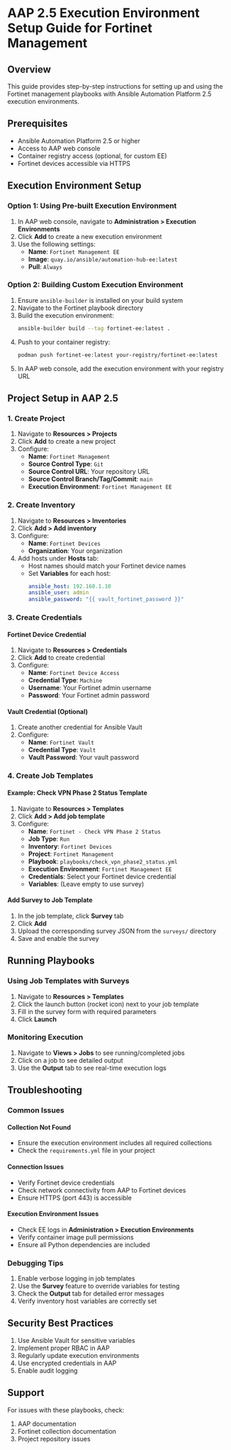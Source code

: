 # AAP 2.5 Execution Environment Setup Guide for Fortinet Management

## Overview
This guide provides step-by-step instructions for setting up and using the Fortinet management playbooks with Ansible Automation Platform 2.5 execution environments.

## Prerequisites
- Ansible Automation Platform 2.5 or higher
- Access to AAP web console
- Container registry access (optional, for custom EE)
- Fortinet devices accessible via HTTPS

## Execution Environment Setup

### Option 1: Using Pre-built Execution Environment
1. In AAP web console, navigate to **Administration > Execution Environments**
2. Click **Add** to create a new execution environment
3. Use the following settings:
   - **Name**: `Fortinet Management EE`
   - **Image**: `quay.io/ansible/automation-hub-ee:latest`
   - **Pull**: `Always`

### Option 2: Building Custom Execution Environment
1. Ensure `ansible-builder` is installed on your build system
2. Navigate to the Fortinet playbook directory
3. Build the execution environment:
   ```bash
   ansible-builder build --tag fortinet-ee:latest .
   ```
4. Push to your container registry:
   ```bash
   podman push fortinet-ee:latest your-registry/fortinet-ee:latest
   ```
5. In AAP web console, add the execution environment with your registry URL

## Project Setup in AAP 2.5

### 1. Create Project
1. Navigate to **Resources > Projects**
2. Click **Add** to create a new project
3. Configure:
   - **Name**: `Fortinet Management`
   - **Source Control Type**: `Git`
   - **Source Control URL**: Your repository URL
   - **Source Control Branch/Tag/Commit**: `main`
   - **Execution Environment**: `Fortinet Management EE`

### 2. Create Inventory
1. Navigate to **Resources > Inventories**
2. Click **Add > Add inventory**
3. Configure:
   - **Name**: `Fortinet Devices`
   - **Organization**: Your organization
4. Add hosts under **Hosts** tab:
   - Host names should match your Fortinet device names
   - Set **Variables** for each host:
     ```yaml
     ansible_host: 192.168.1.10
     ansible_user: admin
     ansible_password: "{{ vault_fortinet_password }}"
     ```

### 3. Create Credentials

#### Fortinet Device Credential
1. Navigate to **Resources > Credentials**
2. Click **Add** to create credential
3. Configure:
   - **Name**: `Fortinet Device Access`
   - **Credential Type**: `Machine`
   - **Username**: Your Fortinet admin username
   - **Password**: Your Fortinet admin password

#### Vault Credential (Optional)
1. Create another credential for Ansible Vault
2. Configure:
   - **Name**: `Fortinet Vault`
   - **Credential Type**: `Vault`
   - **Vault Password**: Your vault password

### 4. Create Job Templates

#### Example: Check VPN Phase 2 Status Template
1. Navigate to **Resources > Templates**
2. Click **Add > Add job template**
3. Configure:
   - **Name**: `Fortinet - Check VPN Phase 2 Status`
   - **Job Type**: `Run`
   - **Inventory**: `Fortinet Devices`
   - **Project**: `Fortinet Management`
   - **Playbook**: `playbooks/check_vpn_phase2_status.yml`
   - **Execution Environment**: `Fortinet Management EE`
   - **Credentials**: Select your Fortinet device credential
   - **Variables**: (Leave empty to use survey)

#### Add Survey to Job Template
1. In the job template, click **Survey** tab
2. Click **Add**
3. Upload the corresponding survey JSON from the `surveys/` directory
4. Save and enable the survey

## Running Playbooks

### Using Job Templates with Surveys
1. Navigate to **Resources > Templates**
2. Click the launch button (rocket icon) next to your job template
3. Fill in the survey form with required parameters
4. Click **Launch**

### Monitoring Execution
1. Navigate to **Views > Jobs** to see running/completed jobs
2. Click on a job to see detailed output
3. Use the **Output** tab to see real-time execution logs

## Troubleshooting

### Common Issues

#### Collection Not Found
- Ensure the execution environment includes all required collections
- Check the `requirements.yml` file in your project

#### Connection Issues
- Verify Fortinet device credentials
- Check network connectivity from AAP to Fortinet devices
- Ensure HTTPS (port 443) is accessible

#### Execution Environment Issues
- Check EE logs in **Administration > Execution Environments**
- Verify container image pull permissions
- Ensure all Python dependencies are included

### Debugging Tips
1. Enable verbose logging in job templates
2. Use the **Survey** feature to override variables for testing
3. Check the **Output** tab for detailed error messages
4. Verify inventory host variables are correctly set

## Security Best Practices
1. Use Ansible Vault for sensitive variables
2. Implement proper RBAC in AAP
3. Regularly update execution environments
4. Use encrypted credentials in AAP
5. Enable audit logging

## Support
For issues with these playbooks, check:
1. AAP documentation
2. Fortinet collection documentation
3. Project repository issues
